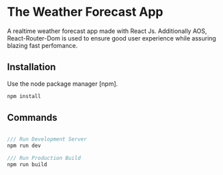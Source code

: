 # The Weather Forecast App

A realtime weather forecast app made with React Js. Additionally AOS, React-Router-Dom is used to ensure good user experience while assuring blazing fast perfomance. 

## Installation

Use the node package manager [npm].

```bash
npm install
```

## Commands

```javascript

/// Run Development Server
npm run dev

/// Run Production Build
npm run build


```
